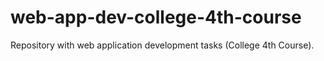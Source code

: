 # web-app-dev-college-4th-course
Repository with web application development tasks (College 4th Course).
